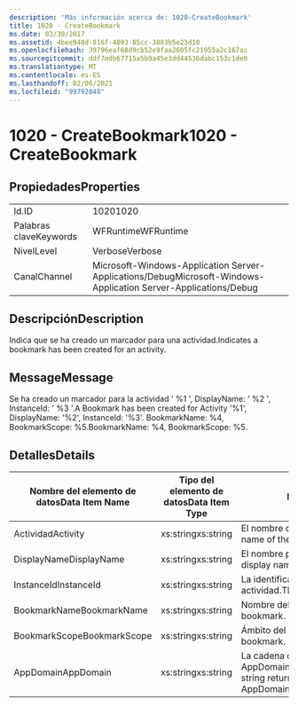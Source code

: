 ```yaml
---
description: 'Más información acerca de: 1020-CreateBookmark'
title: 1020 - CreateBookmark
ms.date: 03/30/2017
ms.assetid: 4bee948d-816f-4803-85cc-3883b5e23d10
ms.openlocfilehash: 39796eaf68d9cb52e9faa2605fc21955a2c167ac
ms.sourcegitcommit: ddf7edb67715a5b9a45e3dd44536dabc153c1de0
ms.translationtype: MT
ms.contentlocale: es-ES
ms.lasthandoff: 02/06/2021
ms.locfileid: "99792848"
---
```

# <a name="1020---createbookmark"></a><span data-ttu-id="48e70-103">1020 - CreateBookmark</span><span class="sxs-lookup"><span data-stu-id="48e70-103">1020 - CreateBookmark</span></span>

## <a name="properties"></a><span data-ttu-id="48e70-104">Propiedades</span><span class="sxs-lookup"><span data-stu-id="48e70-104">Properties</span></span>  
  
|||  
|-|-|  
|<span data-ttu-id="48e70-105">Id.</span><span class="sxs-lookup"><span data-stu-id="48e70-105">ID</span></span>|<span data-ttu-id="48e70-106">1020</span><span class="sxs-lookup"><span data-stu-id="48e70-106">1020</span></span>|  
|<span data-ttu-id="48e70-107">Palabras clave</span><span class="sxs-lookup"><span data-stu-id="48e70-107">Keywords</span></span>|<span data-ttu-id="48e70-108">WFRuntime</span><span class="sxs-lookup"><span data-stu-id="48e70-108">WFRuntime</span></span>|  
|<span data-ttu-id="48e70-109">Nivel</span><span class="sxs-lookup"><span data-stu-id="48e70-109">Level</span></span>|<span data-ttu-id="48e70-110">Verbose</span><span class="sxs-lookup"><span data-stu-id="48e70-110">Verbose</span></span>|  
|<span data-ttu-id="48e70-111">Canal</span><span class="sxs-lookup"><span data-stu-id="48e70-111">Channel</span></span>|<span data-ttu-id="48e70-112">Microsoft-Windows-Application Server-Applications/Debug</span><span class="sxs-lookup"><span data-stu-id="48e70-112">Microsoft-Windows-Application Server-Applications/Debug</span></span>|  
  
## <a name="description"></a><span data-ttu-id="48e70-113">Descripción</span><span class="sxs-lookup"><span data-stu-id="48e70-113">Description</span></span>  

 <span data-ttu-id="48e70-114">Indica que se ha creado un marcador para una actividad.</span><span class="sxs-lookup"><span data-stu-id="48e70-114">Indicates a bookmark has been created for an activity.</span></span>  
  
## <a name="message"></a><span data-ttu-id="48e70-115">Message</span><span class="sxs-lookup"><span data-stu-id="48e70-115">Message</span></span>  

 <span data-ttu-id="48e70-116">Se ha creado un marcador para la actividad ' %1 ', DisplayName: ' %2 ', InstanceId: ' %3 '.</span><span class="sxs-lookup"><span data-stu-id="48e70-116">A Bookmark has been created for Activity '%1', DisplayName: '%2', InstanceId: '%3'.</span></span>  <span data-ttu-id="48e70-117">BookmarkName: %4, BookmarkScope: %5.</span><span class="sxs-lookup"><span data-stu-id="48e70-117">BookmarkName: %4, BookmarkScope: %5.</span></span>  
  
## <a name="details"></a><span data-ttu-id="48e70-118">Detalles</span><span class="sxs-lookup"><span data-stu-id="48e70-118">Details</span></span>  
  
|<span data-ttu-id="48e70-119">Nombre del elemento de datos</span><span class="sxs-lookup"><span data-stu-id="48e70-119">Data Item Name</span></span>|<span data-ttu-id="48e70-120">Tipo del elemento de datos</span><span class="sxs-lookup"><span data-stu-id="48e70-120">Data Item Type</span></span>|<span data-ttu-id="48e70-121">Descripción</span><span class="sxs-lookup"><span data-stu-id="48e70-121">Description</span></span>|  
|--------------------|--------------------|-----------------|  
|<span data-ttu-id="48e70-122">Actividad</span><span class="sxs-lookup"><span data-stu-id="48e70-122">Activity</span></span>|<span data-ttu-id="48e70-123">xs:string</span><span class="sxs-lookup"><span data-stu-id="48e70-123">xs:string</span></span>|<span data-ttu-id="48e70-124">El nombre de tipo de la actividad.</span><span class="sxs-lookup"><span data-stu-id="48e70-124">The type name of the activity.</span></span>|  
|<span data-ttu-id="48e70-125">DisplayName</span><span class="sxs-lookup"><span data-stu-id="48e70-125">DisplayName</span></span>|<span data-ttu-id="48e70-126">xs:string</span><span class="sxs-lookup"><span data-stu-id="48e70-126">xs:string</span></span>|<span data-ttu-id="48e70-127">El nombre para mostrar de la actividad.</span><span class="sxs-lookup"><span data-stu-id="48e70-127">The display name of the activity.</span></span>|  
|<span data-ttu-id="48e70-128">InstanceId</span><span class="sxs-lookup"><span data-stu-id="48e70-128">InstanceId</span></span>|<span data-ttu-id="48e70-129">xs:string</span><span class="sxs-lookup"><span data-stu-id="48e70-129">xs:string</span></span>|<span data-ttu-id="48e70-130">La identificación de instancia de la actividad.</span><span class="sxs-lookup"><span data-stu-id="48e70-130">The instance id of the activity.</span></span>|  
|<span data-ttu-id="48e70-131">BookmarkName</span><span class="sxs-lookup"><span data-stu-id="48e70-131">BookmarkName</span></span>|<span data-ttu-id="48e70-132">xs:string</span><span class="sxs-lookup"><span data-stu-id="48e70-132">xs:string</span></span>|<span data-ttu-id="48e70-133">Nombre del marcador.</span><span class="sxs-lookup"><span data-stu-id="48e70-133">The name of the bookmark.</span></span>|  
|<span data-ttu-id="48e70-134">BookmarkScope</span><span class="sxs-lookup"><span data-stu-id="48e70-134">BookmarkScope</span></span>|<span data-ttu-id="48e70-135">xs:string</span><span class="sxs-lookup"><span data-stu-id="48e70-135">xs:string</span></span>|<span data-ttu-id="48e70-136">Ámbito del marcador.</span><span class="sxs-lookup"><span data-stu-id="48e70-136">The scope of the bookmark.</span></span>|  
|<span data-ttu-id="48e70-137">AppDomain</span><span class="sxs-lookup"><span data-stu-id="48e70-137">AppDomain</span></span>|<span data-ttu-id="48e70-138">xs:string</span><span class="sxs-lookup"><span data-stu-id="48e70-138">xs:string</span></span>|<span data-ttu-id="48e70-139">La cadena devuelta por AppDomain.CurrentDomain.FriendlyName.</span><span class="sxs-lookup"><span data-stu-id="48e70-139">The string returned by AppDomain.CurrentDomain.FriendlyName.</span></span>|
